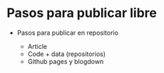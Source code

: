 # Pasos para publicar libre

- Pasos para publicar en repositorio

  - Article
  - Code + data (repositorios)
  - Github pages y blogdown
